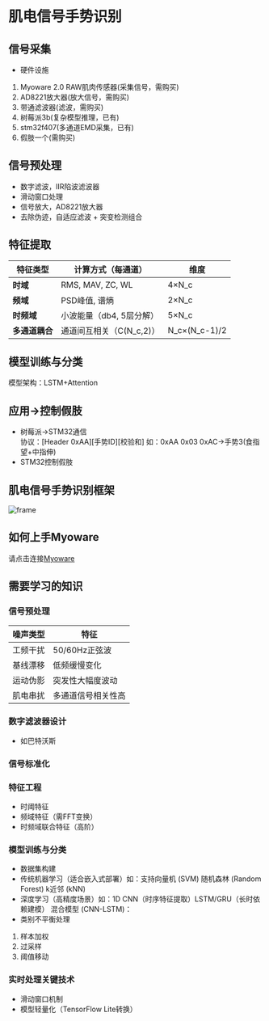 # 肌电信号手势识别
## 信号采集
- 硬件设施
1. Myoware 2.0 RAW肌肉传感器(采集信号，需购买)
2. AD8221放大器(放大信号，需购买)
3. 带通滤波器(滤波，需购买)
4. 树莓派3b(复杂模型推理，已有)
5. stm32f407(多通道EMD采集，已有)
6. 假肢一个(需购买)
## 信号预处理
- 数字滤波，IIR陷波滤波器
- 滑动窗口处理
- 信号放大，AD8221放大器
- 去除伪迹，自适应滤波 + 突变检测组合
## 特征提取
| 特征类型      | 计算方式（每通道）        | 维度  |
|--------------|--------------------------|-------|
| **时域**     | RMS, MAV, ZC, WL         | 4×N_c |
| **频域**     | PSD峰值, 谱熵            | 2×N_c |
| **时频域**   | 小波能量（db4, 5层分解） | 5×N_c |
| **多通道耦合**| 通道间互相关（C(N_c,2)） | N_c×(N_c-1)/2 |
## 模型训练与分类
模型架构：LSTM+Attention
## 应用->控制假肢
- 树莓派->STM32通信  
  协议：[Header 0xAA][手势ID][校验和] 如：0xAA 0x03 0xAC->手势3(食指望+中指伸)
- STM32控制假肢
## 肌电信号手势识别框架
![frame](https://github.com/user-attachments/assets/be356d54-544a-4cbe-b53d-83a417e67453)
## 如何上手Myoware
请点击连接[Myoware](https://www.yiboard.com/thread-1732-1-1.html)
## 需要学习的知识
### 信号预处理
| 噪声类型 | 特征 |
| --- | --- |
| 工频干扰 | 50/60Hz正弦波 |
| 基线漂移 | 低频缓慢变化 |
| 运动伪影 | 突发性大幅度波动 |
| 肌电串扰 | 多通道信号相关性高 |
###  数字滤波器设计
- 如巴特沃斯
### 信号标准化
### 特征工程
- 时阈特征  
-  频域特征（需FFT变换）
-  时频域联合特征（高阶）
### 模型训练与分类
-  数据集构建
-  传统机器学习（适合嵌入式部署）如：支持向量机 (SVM) 随机森林 (Random Forest) k近邻 (kNN)
-  深度学习（高精度场景）如：1D CNN（时序特征提取）LSTM/GRU（长时依赖建模） 混合模型 (CNN-LSTM)：
-  类别不平衡处理  
1. 样本加权 
2. 过采样  
3. 阈值移动
### 实时处理关键技术
- 滑动窗口机制
- 模型轻量化（TensorFlow Lite转换）


